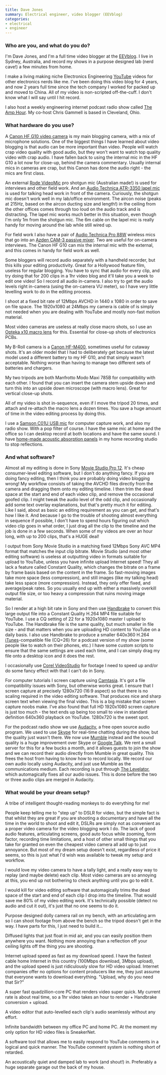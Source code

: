 ```yaml
---
title: Dave Jones
summary: Electrical engineer, video blogger (EEVblog)
categories:
- electrical
- engineer
---
```


### Who are you, and what do you do?

I'm Dave Jones, and I'm a full time video blogger at the [EEVblog](http://www.eevblog.com/ "The EEVblog."). I live in Sydney, Australia, and record my shows in a purpose designed
lab (nerd cave!) a few minutes from home.

I make a living making niche Electronics Engineering [YouTube][] videos for other electronics nerds like me. I've been doing this video blog for 4 years, and now 2 years full time since the tech company I worked for packed up and moved to China. All of my video is non-scripted off-the-cuff. I don't know what I will say until I hit record.

I also host a weekly engineering internet podcast radio show called
[The Amp Hour](http://www.theamphour.com/ "Dave and Chris' podcast."). My co-host Chris Gammell is based in Cleveland, Ohio.

### What hardware do you use?

A [Canon HF G10 video camera][vixia-hf-g10] is my main blogging camera, with a mix of microphone solutions. One of the biggest things I have learned about video blogging is that audio can be more important than video. People will watch crap video quality with good audio, but they won't want to watch top quality video with crap audio. I have fallen back to using the internal mic in the HF G10 a lot now for close-up, behind the camera commentary. Usually internal mics in cameras are crap, but this Canon has done the audio right - the mics are first class.

An external [Rode VideoMic][videomic] pro shotgun mic (Australian made!) is used for interviews and other field work. And an [Audio Technica ATR-3350 lapel mic][atr-3350] is used for talking head work in front of the camera. Curiously, the shotgun mic doesn't work well in my lab/office environment. The aircon noise (peaks at 215Hz, based on the aircon ducting size and length!) in the ceiling from the other offices comes through too loud on the audio track and is distracting. The lapel mic works much better in this situation, even though I'm only 1m from the shotgun mic. The 6m cable on the lapel mic is really handy for moving around the lab while still wired up. 

For field work I also have a pair of [Audio Technica Pro 88W][pro-88w] wireless mics that go into an [Azden CAM-3 passive mixer][cam-3]. Two are useful for on-camera interviews. The Canon HF G10 can mix the internal mic with the external, and this comes in handy for field work as well.

Some bloggers will record audio separately with a handheld recorder, but this kills your editing productivity. Great for a Hollywood feature film, useless for regular blogging. You have to sync that audio for every clip, and try doing that for 200 clips in a 1hr video blog and it'll take you a week to edit one video! So I record all audio in-camera. I also try to get the audio levels right in-camera (using the on-camera VU meter), so I have very little levelling work to do in the editing process.

I shoot at a fixed bit rate of 12Mbps AVCHD in 1440 x 1080 in order to save on file space. The 1920x1080 at 24Mbps my camera is cable of is simply not needed when you are dealing with YouTube and mostly non-fast motion material.

Most video cameras are useless at really close macro shots, so I use an [Opteka x10 macro lens][10x-high-definition-ii] for this. Essential for close-up shots of electronics PCBs.

My B-Roll camera is a [Canon HF-M400][vixia-hf-m400], sometimes useful for cutaway shots. It's an older model that I had to deliberately get because the latest model used a different battery to my HF G10, and that simply wasn't acceptable. Nothing worse than having to manage two different sets of batteries and chargers.

My two tripods are both Manfrotto Modo Maxi 785B for compatibility with each other. I found that you can insert the camera stem upside down and turn this into an upside down microscope (with macro lens). Great for vertical close-up shots.

All of my video is shot in-sequence, even if I move the tripod 20 times, and attach and re-attach the macro lens a dozen times. You save a huge amount of time in the video editing process by doing this.

I use a [Samson C01U USB mic][c01u] for computer capture work, and also my radio show. With a pop filter of course. I have the same mic at home and the office so I can desktop record at both locations and have the same sound. I have [home-made acoustic absorption panels](http://www.youtube.com/watch?v=JQLDIrS8deU "Dave's YouTube video about DIY acoustic sound panels.") in my home recording studio to stop reflections.

### And what software?

Almost all my editing is done in Sony [Movie Studio Pro 12][vegas-pro]. It's cheap consumer-level editing software, but I don't do anything fancy. If you are doing fancy editing, then I think you are probably doing video blogging wrong! My workflow consists of taking the AVCHD files directly from the camera and dragging them onto my editing timeline. I then trim the dead space at the start and end of each video clip, and remove the occasional goofed clip. I might tweak the audio level of the odd clip, and occasionally add some text overlay explanations, but that's pretty much it for editing. Like I said, about as basic an editing requirement as you can get, and that's how I like it. And because I go to the trouble of shooting almost everything in sequence if possible, I don't have to spend hours figuring out which video clip goes in what order, I just drag all the clip to the timeline and the job is done in a few seconds. When some of my videos are over an hour long, with up to 200 clips, that's a HUGE deal!

I output from Sony Movie Studio in a matching fixed 12Mbps Sony AVC MP4 format that matches the input clip bitrate. Movie Studio (and most other editing software) is useless at outputting video in formats suitable for upload to YouTube, unless you have infinite upload Internet speed! They all lack a feature called Constant Quality, which changes the bitrate on a frame by frame basis based on the content in the frame. So fast-moving images take more space (less compression), and still images (like my talking head) take less space (more compression). Instead, they only offer fixed, and average/peak rates. So you usually end up with either a massively overkill output file size, or too heavy a compression that ruins moving image material.

So I render at a high bit rate in Sony and then use [Handbrake][] to convert this large output file into a Constant Quality H.264 MP4 file suitable for YouTube. I use a CQ setting of 22 for a 1920x1080 master I upload to YouTube. The Handbrake file is the same quality, but much smaller in file size - and that matters when you are uploading HD content to YouTube on a daily basis. I also use Handbrake to produce a smaller 640x360 H.264 [iTunes][]-compatible file (CQ=26) for a podcast version of my show (some people like to watch on their phones, etc.) I have some custom scripts to ensure that the same settings are used each time, and I can simply drag my file onto a desktop icon and it does the rest.

I occasionally use [Corel VideoStudio][videostudio-pro] for footage I need to speed up and/or do some fancy effect with that I can't do in Sony.

For computer tutorials I screen capture using [Camtasia][]. It's got a file compatibility issues with Sony, but otherwise works great. I ensure that I screen capture at precisely 1280x720 (16:9 aspect) so that there is no scaling required in the video editing software. That produces nice and sharp screen text when viewing the final video. This is a big mistake that screen capture noobs make. I've also found that full HD 1920x1080 screen capture is just too much - the text ends up being too small to view in standard definition 640x360 playback on YouTube. 1280x720 is the sweet spot.

For the podcast radio show we use [Audacity][], a free open source audio program. We used to use [Skype][] for real-time chatting during the show, but the quality just wasn't there. We now use [Mumble][] instead and the sound quality is a huge improvement over Skype or [Google Talk][google-talk]. We rent a small server for this for a few bucks a month, and it allows guests to join the show and we can record their audio directly from Mumble in great quality. This frees the host from having to know how to record locally. We record our own audio locally using Audacity, and just use Mumble as the communications medium. Each recording is put through [The Levelator][the-levelator], which automagically fixes all our audio issues. This is done before the two or three audio clips are merged in Audacity.

### What would be your dream setup?

A tribe of intelligent thought-reading monkeys to do everything for me!

People keep telling me to "step up" to DSLR for video, but the simple fact is that whilst they are great if you are shooting a documentary and have all the time in the world to shoot and edit it, DSLRs are simply not as convenient as a proper video camera for the video blogging work I do. The lack of good audio features, articulating screens, good auto focus while zooming, form factor, recording time limitations, and a host of other small things that you take for granted on even the cheapest video camera all add up to just annoyance. But most of my dream setup doesn't exist, regardless of price it seems, so this is just what I'd wish was available to tweak my setup and workflow.

I would love my video camera to have a tally light, and a really easy way to replay (and maybe delete) each clip. Most video cameras are so annoying at this, you end up not bothering to check anything until you go to edit it.

I would kill for video editing software that automagically trims the dead space of the start and end of each clip I drop into the timeline. That would save me 80% of my video editing work. It's technically possible (detect no audio and cut it out), it's just that no one seems to do it.

Purpose designed dolly camera rail on my bench, with an articulating arm so I can shoot footage from above the bench so the tripod doesn't get in the way. I have parts for this, I just need to build it...

Diffused lights that just float in mid air, and you can easily position them anywhere you want. Nothing more annoying than a reflection off your ceiling lights off the thing you are shooting.

Internet upload speed as fast as my download speed. I have the fastest cable home Internet in this country (100Mbps download, 3Mbps upload), and the upload speed is just ridiculously slow for HD video upload. Internet companies offer no options for content producers like me, they just assume that everyone wants to download everything. "Upload, why do you need that Sir?"

A super fast quadzillion-core PC that renders video super quick. My current rate is about real time, so a 1hr video takes an hour to render + Handbrake conversion + upload.

A video editor that auto-levelled each clip's audio seamlessly without any effort.

Infinite bandwidth between my office PC and home PC. At the moment my only option for HD video files is SneakerNet.

A software tool that allows me to easily respond to YouTube comments in a logical and quick manner. The YouTube comment system is nothing short of retarded.

An acoustically quiet and damped lab to work (and shout!) in. Preferably a huge separate garage out the back of my house.

[10x-high-definition-ii]: http://opteka.com/10x.aspx "A macro lens for SLRs."
[atr-3350]: http://www.audio-technica.com/cms/wired_mics/9c6eca17168eef6f/index.html "An omnidirectional microphone."
[c01u]: http://www.samsontech.com/samson/products/microphones/usb-microphones/c01u/ "A studio condenser microphone."
[cam-3]: https://www.amazon.com/AZDEN-CAM-3-On-Camcorder-Audio-Mixer/dp/B00006JPD1 "A mini audio mixer."
[pro-88w]: http://www.audio-technica.com/cms/wls_systems/f706c310ed826ec4/index.html "A wireless microphone system."
[videomic]: http://www.rodemic.com/microphones/videomic "A condenser shotgun microphone."
[vixia-hf-g10]: https://www.amazon.com/Canon-G10-Camcorder-Internal-Memory/dp/B004HW7DZM "An HD camcorder."
[vixia-hf-m400]: https://www.amazon.com/Canon-M40-Camcorder-Internal-Memory/dp/B004HW7E3I "An HD camcorder."
[audacity]: https://sourceforge.net/projects/audacity/ "An open-source, cross-platform audio editor."
[camtasia]: https://www.techsmith.com/camtasia.html "Screencasting software."
[google-talk]: https://en.wikipedia.org/wiki/Google_Talk "Google's own audio/video/text chat system."
[handbrake]: https://handbrake.fr/ "Cross-platform, open source video encoding software."
[itunes]: https://www.apple.com/itunes/ "A jukebox application and online store."
[mumble]: https://wiki.mumble.info/wiki/Main_Page "Voice chat software."
[skype]: https://www.skype.com/en/ "Voice and video chat software."
[the-levelator]: https://en.wikipedia.org/wiki/Levelator "Software for auto-adjusting the levels in audio."
[vegas-pro]: https://en.wikipedia.org/wiki/Sony_Vegas_Pro "A non-linear video editing suite."
[videostudio-pro]: https://www.videostudiopro.com/en/products/videostudio/pro/ "Video editing software."
[youtube]: https://www.youtube.com/ "A web site for watching 80's TV commercials and bad mashups."
